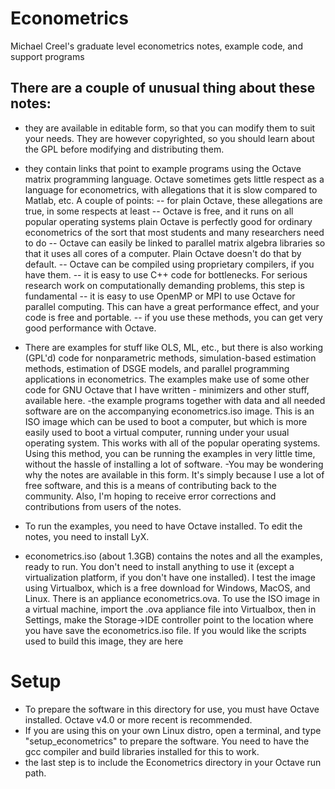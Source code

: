 # Econometrics
Michael Creel's graduate level econometrics notes, example code, and support programs

## There are a couple of unusual thing about these notes:
- they are available in editable form, so that you can modify them to suit your needs. They are however copyrighted, so you should learn about the GPL before modifying and distributing them.
- they contain links that point to example programs using the Octave matrix programming language. Octave sometimes gets little respect as a language for econometrics, with allegations that it is slow compared to Matlab, etc. A couple of points:
-- for plain Octave, these allegations are true, in some respects at least
-- Octave is free, and it runs on all popular operating systems
plain Octave is perfectly good for ordinary econometrics of the sort that most students and many researchers need to do
-- Octave can easily be linked to parallel matrix algebra libraries so that it uses all cores of a computer. Plain Octave doesn't do that by default.
-- Octave can be compiled using proprietary compilers, if you have them.
-- it is easy to use C++ code for bottlenecks. For serious research work on computationally demanding problems, this step is fundamental
-- it is easy to use OpenMP or MPI to use Octave for parallel computing. This can have a great performance effect, and your code is free and portable.
-- if you use these methods, you can get very good performance with Octave.
- There are examples for stuff like OLS, ML, etc., but there is also working (GPL'd) code for nonparametric methods, simulation-based estimation methods, estimation of DSGE models, and parallel programming applications in econometrics. The examples make use of some other code for GNU Octave that I have written - minimizers and other stuff, available here.
-the example programs together with data and all needed software are on the accompanying econometrics.iso image. This is an ISO image which can be used to boot a computer, but which is more easily used to boot a virtual computer, running under your usual operating system. This works with all of the popular operating systems. Using this method, you can be running the examples in very little time, without the hassle of installing a lot of software.
-You may be wondering why the notes are available in this form. It's simply because I use a lot of free software, and this is a means of contributing back to the community. Also, I'm hoping to receive error corrections and contributions from users of the notes.

- To run the examples, you need to have Octave installed. To edit the notes, you need to install LyX.
- econometrics.iso (about 1.3GB) contains the notes and all the examples, ready to run. You don't need to install anything to use it (except a virtualization platform, if you don't have one installed). I test the image using Virtualbox, which is a free download for Windows, MacOS, and Linux. There is an appliance econometrics.ova. To use the ISO image in a virtual machine, import the .ova appliance file into Virtualbox, then in Settings, make the Storage->IDE controller point to the location where you have save the econometrics.iso file. If you would like the scripts used to build this image, they are here

# Setup
- To prepare the software in this directory for use, you must
have Octave installed. Octave v4.0 or more recent is recommended.
- If you are using this on your own Linux distro, open a terminal,
and type "setup_econometrics" to prepare the software. You need
to have the gcc compiler and build libraries installed for this
to work.
- the last step is to include the Econometrics directory in your Octave
run path.



